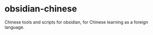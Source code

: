 # obsidian-chinese
Chinese tools and scripts for obsidian, for Chinese learning as a foreign language.
